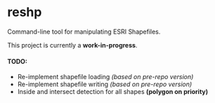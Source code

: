 reshp
=====
Command-line tool for manipulating ESRI Shapefiles.

This project is currently a **work-in-progress**.

#### TODO:
* Re-implement shapefile loading *(based on pre-repo version)*
* Re-implement shapefile writing *(based on pre-repo version)*
* Inside and intersect detection for all shapes **(polygon on priority)**
